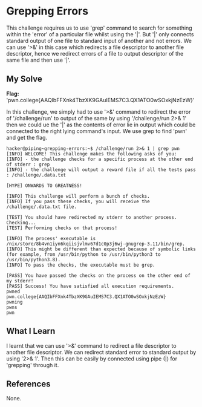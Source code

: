 # Grepping Errors
This challenge requires us to use 'grep' command to search for something within the 'error' of a particular file whilst using the '|'. But '|' only connects standard output of
one file to standard input of another and not errors. We can use '>&' in this case which redirects a file descriptor to another file descriptor, hence we redirect errors of a 
file to output descriptor of the same file and then use '|'.
## My Solve
**Flag:** 'pwn.college{AAQIbFFXnk4TbzXK9GAuIEMS7C3.QX1ATO0wSOxkjNzEzW}'

In this challenge, we simply had to use '>&' command to redirect the error of '/challenge/run' to output of the same by using '/challenge/run 2>& 1' then we could ue the '|'
as the contents of error lie in output which could be connected to the right lying command's input. We use grep to find 'pwn' and get the flag.
```
hacker@piping~grepping-errors:~$ /challenge/run 2>& 1 | grep pwn
[INFO] WELCOME! This challenge makes the following asks of you:
[INFO] - the challenge checks for a specific process at the other end of stderr : grep
[INFO] - the challenge will output a reward file if all the tests pass : /challenge/.data.txt

[HYPE] ONWARDS TO GREATNESS!

[INFO] This challenge will perform a bunch of checks.
[INFO] If you pass these checks, you will receive the /challenge/.data.txt file.

[TEST] You should have redirected my stderr to another process. Checking...
[TEST] Performing checks on that process!

[INFO] The process' executable is /nix/store/8b4vn1iyn6kqiisjvlmv67d1c0p3j6wj-gnugrep-3.11/bin/grep.
[INFO] This might be different than expected because of symbolic links (for example, from /usr/bin/python to /usr/bin/python3 to /usr/bin/python3.8).
[INFO] To pass the checks, the executable must be grep.

[PASS] You have passed the checks on the process on the other end of my stderr!
[PASS] Success! You have satisfied all execution requirements.
pwned
pwn.college{AAQIbFFXnk4TbzXK9GAuIEMS7C3.QX1ATO0wSOxkjNzEzW}
pwning
pwns
pwn
```

## What I Learn
I learnt that we can use '>&' command to redirect a file descriptor to another file descriptor. We can redirect standard error to standard output by using '2>& 1'. 
Then this can be easily by connected using pipe (|) for 'grepping' through it.
## References
None.
